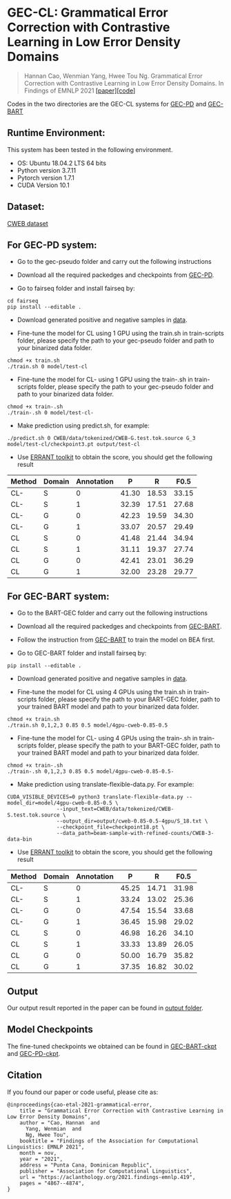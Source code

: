 # GEC-CL: Grammatical Error Correction with Contrastive Learning in Low Error Density Domains

> Hannan Cao, Wenmian Yang, Hwee Tou Ng. Grammatical Error Correction with Contrastive Learning in Low Error Density Domains. In Findings of EMNLP 2021 [\[paper\]](https://aclanthology.org/2021.findings-emnlp.419.pdf)[\[code\]](https://github.com/nusnlp/geccl)

Codes in the two directories are the GEC-CL systems for [GEC-PD](https://github.com/butsugiri/gec-pseudodata) and [GEC-BART](https://github.com/Katsumata420/generic-pretrained-GEC/tree/master/BART-GEC)

## Runtime Environment:

This system has been tested in the following environment.
+ OS: Ubuntu 18.04.2 LTS 64 bits
+ Python version 3.7.11
+ Pytorch version 1.7.1
+ CUDA Version 10.1

## Dataset:

[CWEB dataset](https://github.com/SimonHFL/CWEB)

## For GEC-PD system:

* Go to the gec-pseudo folder and carry out the following instructions

* Download all the required packedges and checkpoints from [GEC-PD](https://github.com/butsugiri/gec-pseudodata).

* Go to fairseq folder and install fairseq by:
```
cd fairseq
pip install --editable .
```
* Download generated positive and negative samples in [data](https://drive.google.com/drive/folders/1_DQ6bEXihB_BvLrY2_PXz3FfjLUixGv9?usp=sharing). 

* Fine-tune the model for CL using 1 GPU using the train.sh in train-scripts folder, please specify the path to your gec-pseudo folder and path to your binarized data folder.
```
chmod +x train.sh
./train.sh 0 model/test-cl
```
* Fine-tune the model for CL- using 1 GPU using the train-.sh in train-scripts folder, please specify the path to your gec-pseudo folder and path to your binarized data folder.
```
chmod +x train-.sh
./train-.sh 0 model/test-cl-
```
* Make prediction using predict.sh, for example:
```
./predict.sh 0 CWEB/data/tokenized/CWEB-G.test.tok.source G_3 model/test-cl/checkpoint3.pt output/test-cl
```
* Use [ERRANT toolkit](https://github.com/chrisjbryant/errant) to obtain the score, you should get the following result

| Method |Domain | Annotation | P | R | F0.5
| --- | --- | --- | --- | --- | ---
| CL- | S | 0 | 41.30 | 18.53 | 33.15
| CL- | S | 1 | 32.39 | 17.51 | 27.68
| CL- | G | 0 | 42.23 | 19.59 | 34.30
| CL- | G | 1 | 33.07 | 20.57 | 29.49
| CL | S | 0 | 41.48 | 21.44 | 34.94
| CL | S | 1 | 31.11 | 19.37 | 27.74
| CL | G | 0 | 42.41 | 23.01 | 36.29
| CL | G | 1 | 32.00 | 23.28 | 29.77

## For GEC-BART system:

* Go to the BART-GEC folder and carry out the following instructions

* Download all the required packedges and checkpoints from [GEC-BART](https://github.com/Katsumata420/generic-pretrained-GEC/tree/master/BART-GEC).

* Follow the instruction from [GEC-BART](https://github.com/Katsumata420/generic-pretrained-GEC/tree/master/BART-GEC) to train the model on BEA first.

* Go to GEC-BART folder and install fairseq by:
```
pip install --editable .
```
* Download generated positive and negative samples in [data](https://drive.google.com/drive/folders/1cKp5JnYXNIzgaCTqq6YVcnQjfi0dBDZl?usp=sharing).

* Fine-tune the model for CL using 4 GPUs using the train.sh in train-scripts folder, please specify the path to your BART-GEC folder, path to your trained BART model and path to your binarized data folder.
```
chmod +x train.sh
./train.sh 0,1,2,3 0.85 0.5 model/4gpu-cweb-0.85-0.5
```
* Fine-tune the model for CL- using 4 GPUs using the train-.sh in train-scripts folder, please specify the path to your BART-GEC folder, path to your trained BART model and path to your binarized data folder.
```
chmod +x train-.sh
./train-.sh 0,1,2,3 0.85 0.5 model/4gpu-cweb-0.85-0.5-
```
* Make prediction using translate-flexible-data.py. For example:
```
CUDA_VISIBLE_DEVICES=0 python3 translate-flexible-data.py --model_dir=model/4gpu-cweb-0.85-0.5 \
                --input_text=CWEB/data/tokenized/CWEB-S.test.tok.source \
                --output_dir=output/cweb-0.85-0.5-4gpu/S_18.txt \
                --checkpoint_file=checkpoint18.pt \
                --data_path=beam-sample-with-refined-counts/CWEB-3-data-bin
```

* Use [ERRANT toolkit](https://github.com/chrisjbryant/errant) to obtain the score, you should get the following result

| Method |Domain | Annotation | P | R | F0.5
| --- | --- | --- | --- | --- | ---
| CL- | S | 0 | 45.25 | 14.71 | 31.98
| CL- | S | 1 | 33.24 | 13.02 | 25.36
| CL- | G | 0 | 47.54 | 15.54 | 33.68
| CL- | G | 1 | 36.45 | 15.98 | 29.02
| CL | S | 0 | 46.98 | 16.26 | 34.10
| CL | S | 1 | 33.33 | 13.89 | 26.05
| CL | G | 0 | 50.00 | 16.79 | 35.82
| CL | G | 1 | 37.35 | 16.82 | 30.02

## Output

Our output result reported in the paper can be found in [output folder](https://github.com/nusnlp/geccl/tree/main/output). 

## Model Checkpoints

The fine-tuned checkpoints we obtained can be found in [GEC-BART-ckpt](https://drive.google.com/drive/folders/1U5tUI2SSipzETtcq5L_mXCiQweCiX3N-?usp=sharing) and [GEC-PD-ckpt](https://drive.google.com/drive/folders/1vY2duWRqXZSSWgxafk7354VM9iHlbQ1k?usp=sharing). 

## Citation

If you found our paper or code useful, please cite as:

```
@inproceedings{cao-etal-2021-grammatical-error,
    title = "Grammatical Error Correction with Contrastive Learning in Low Error Density Domains",
    author = "Cao, Hannan  and
      Yang, Wenmian  and
      Ng, Hwee Tou",
    booktitle = "Findings of the Association for Computational Linguistics: EMNLP 2021",
    month = nov,
    year = "2021",
    address = "Punta Cana, Dominican Republic",
    publisher = "Association for Computational Linguistics",
    url = "https://aclanthology.org/2021.findings-emnlp.419",
    pages = "4867--4874",
}
```
